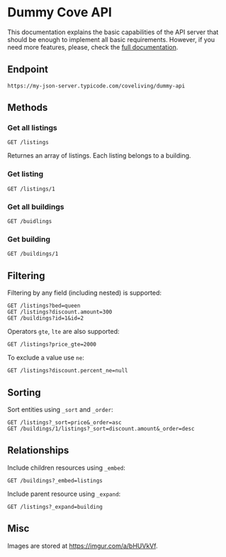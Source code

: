# Dummy Cove API

This documentation explains the basic capabilities of the API server that should be enough to implement all basic requirements. However, if you need more features, please, check the [full documentation](https://github.com/typicode/json-server#routes).

## Endpoint

`https://my-json-server.typicode.com/coveliving/dummy-api`

## Methods

### Get all listings

`GET /listings`

Returnes an array of listings. Each listing belongs to a building.

### Get listing

`GET /listings/1`

### Get all buildings

`GET /buidlings`

### Get building

`GET /buildings/1`

## Filtering

Filtering by any field (including nested) is supported:

```
GET /listings?bed=queen
GET /listings?discount.amount=300
GET /buildings?id=1&id=2
```

Operators `gte`, `lte` are also supported:

```
GET /listings?price_gte=2000
```

To exclude a value use `ne`:

```
GET /listings?discount.percent_ne=null
```

## Sorting

Sort entities using `_sort` and `_order`:

```
GET /listings?_sort=price&_order=asc
GET /buildings/1/listings?_sort=discount.amount&_order=desc
```

## Relationships

Include children resources using `_embed`:

```
GET /buildings?_embed=listings
```

Include parent resource using `_expand`:

```
GET /listings?_expand=building
```

## Misc

Images are stored at https://imgur.com/a/bHUVkVf.
